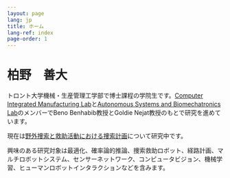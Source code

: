 ```yaml
---
layout: page
lang: jp
title: ホーム 
lang-ref: index
page-order: 1
---
```


# 柏野　善大

トロント大学機械・生産管理工学部で博士課程の学院生です。[Computer Integrated Manufacturing Lab](https://cimlab.mie.utoronto.ca/)と[Autonomous Systems and Biomechatronics Lab](http://asblab.mie.utoronto.ca/)のメンバーでBeno Benhabib教授とGoldie Nejat教授のもとで研究を進めています。

現在は[野外捜索と救助活動における捜索計画](../AutonomousWiSAR)について研究中です。

興味のある研究対象は最適化、確率論的推論、捜索救助ロボット、経路計画、マルチロボットシステム、センサーネットワーク、コンピュータビジョン、機械学習、ヒューマンロボットインタラクションなどを含みます。